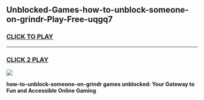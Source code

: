 
## Unblocked-Games-how-to-unblock-someone-on-grindr-Play-Free-uqgq7
<h3>
<a href="https://premium76.site?title=how-to-unblock-someone-on-grindr&ref=21A">CLICK TO PLAY</a></h3>
<hr>

<h3>
<a href="https://premium76.site?title=how-to-unblock-someone-on-grindr&ref=21A">CLICK 2 PLAY</a>
  
</h3>

<a href="https://premium76.site?title=how-to-unblock-someone-on-grindr&ref=21A"><img src="https://clearcache.store/games.png"></a>


**how-to-unblock-someone-on-grindr games unblocked: Your Gateway to Fun and Accessible Online Gaming**
